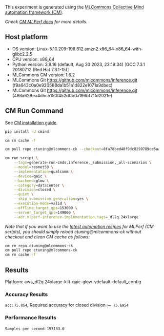 This experiment is generated using the [MLCommons Collective Mind automation framework (CM)](https://github.com/mlcommons/ck).

*Check [CM MLPerf docs](https://github.com/mlcommons/ck/tree/master/docs/mlperf) for more details.*

## Host platform

* OS version: Linux-5.10.209-198.812.amzn2.x86_64-x86_64-with-glibc2.2.5
* CPU version: x86_64
* Python version: 3.8.16 (default, Aug 30 2023, 23:19:34) 
[GCC 7.3.1 20180712 (Red Hat 7.3.1-15)]
* MLCommons CM version: 1.6.2
* MLCommons Git https://github.com/mlcommons/inference.git (f9a643c0a0e920588da1b51a1d822e1071a9dbec)
* MLCommons Git https://github.com/mlcommons/inference.git (486a629ea4d5c5150f452d0b0a196bf71fd2021e)


## CM Run Command

See [CM installation guide](https://github.com/mlcommons/ck/blob/master/docs/installation.md).

```bash
pip install -U cmind

cm rm cache -f

cm pull repo ctuning@mlcommons-ck --checkout=8fa78bed48f9dc8299789ce5aa27f7dd67c5a3c1

cm run script \
	--tags=generate-run-cmds,inference,_submission,_all-scenarios \
	--model=resnet50 \
	--implementation=qualcomm \
	--device=qaic \
	--backend=glow \
	--category=datacenter \
	--division=closed \
	--quiet \
	--skip_submission_generation=yes \
	--execution-mode=valid \
	--offline_target_qps=153000 \
	--server_target_qps=149000 \
	--adr.mlperf-inference-implementation.tags=_dl2q.24xlarge
```
*Note that if you want to use the [latest automation recipes](https://access.cknowledge.org/playground/?action=scripts) for MLPerf (CM scripts),
 you should simply reload ctuning@mlcommons-ck without checkout and clean CM cache as follows:*

```bash
cm rm repo ctuning@mlcommons-ck
cm pull repo ctuning@mlcommons-ck
cm rm cache -f

```

## Results

Platform: aws_dl2q.24xlarge-kilt-qaic-glow-vdefault-default_config

### Accuracy Results 
`acc`: `75.864`, Required accuracy for closed division `>= 75.6954`

### Performance Results 
`Samples per second`: `153133.0`
